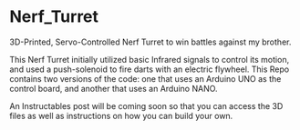 # Nerf_Turret
3D-Printed, Servo-Controlled Nerf Turret to win battles against my brother. 

This Nerf Turret initially utilized basic Infrared signals to control its motion, and used a push-solenoid to fire darts with an electric flywheel. This Repo contains
two versions of the code: one that uses an Arduino UNO as the control board, and another that uses an Arduino NANO. 

An Instructables post will be coming soon so that you can access the 3D files as well as instructions on how you can build your own. 
